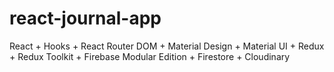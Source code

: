 # react-journal-app

React + Hooks + React Router DOM + Material Design + Material UI + Redux + Redux Toolkit + Firebase Modular Edition + Firestore + Cloudinary
